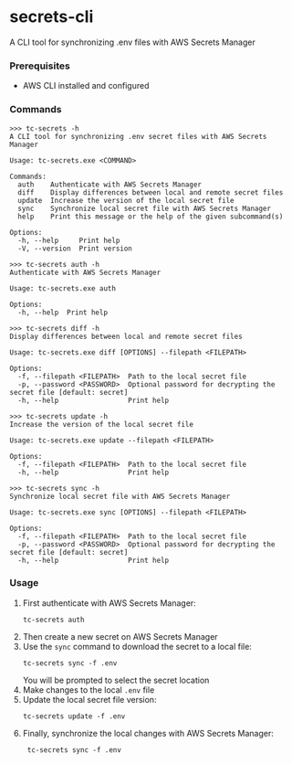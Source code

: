 # secrets-cli
A CLI tool for synchronizing .env files with AWS Secrets Manager

### Prerequisites

- AWS CLI installed and configured

### Commands

```
>>> tc-secrets -h
A CLI tool for synchronizing .env secret files with AWS Secrets Manager

Usage: tc-secrets.exe <COMMAND>

Commands:
  auth    Authenticate with AWS Secrets Manager
  diff    Display differences between local and remote secret files
  update  Increase the version of the local secret file
  sync    Synchronize local secret file with AWS Secrets Manager
  help    Print this message or the help of the given subcommand(s)

Options:
  -h, --help     Print help
  -V, --version  Print version
```

```
>>> tc-secrets auth -h
Authenticate with AWS Secrets Manager

Usage: tc-secrets.exe auth

Options:
  -h, --help  Print help
```

```
>>> tc-secrets diff -h
Display differences between local and remote secret files

Usage: tc-secrets.exe diff [OPTIONS] --filepath <FILEPATH>

Options:
  -f, --filepath <FILEPATH>  Path to the local secret file
  -p, --password <PASSWORD>  Optional password for decrypting the secret file [default: secret]
  -h, --help                 Print help
```

```
>>> tc-secrets update -h
Increase the version of the local secret file

Usage: tc-secrets.exe update --filepath <FILEPATH>

Options:
  -f, --filepath <FILEPATH>  Path to the local secret file
  -h, --help                 Print help
```

```
>>> tc-secrets sync -h
Synchronize local secret file with AWS Secrets Manager

Usage: tc-secrets.exe sync [OPTIONS] --filepath <FILEPATH>

Options:
  -f, --filepath <FILEPATH>  Path to the local secret file
  -p, --password <PASSWORD>  Optional password for decrypting the secret file [default: secret]
  -h, --help                 Print help
```

### Usage

1. First authenticate with AWS Secrets Manager:
   ```
   tc-secrets auth
   ```
2. Then create a new secret on AWS Secrets Manager
3. Use the `sync` command to download the secret to a local file:
   ```
   tc-secrets sync -f .env
   ```
   You will be prompted to select the secret location
4. Make changes to the local `.env` file
5. Update the local secret file version:
   ```
   tc-secrets update -f .env
   ```
6. Finally, synchronize the local changes with AWS Secrets Manager:
   ```
    tc-secrets sync -f .env
    ```
